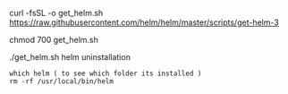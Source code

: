 curl -fsSL -o get_helm.sh https://raw.githubusercontent.com/helm/helm/master/scripts/get-helm-3

chmod 700 get_helm.sh

./get_helm.sh
helm uninstallation

    which helm ( to see which folder its installed )
    rm -rf /usr/local/bin/helm
